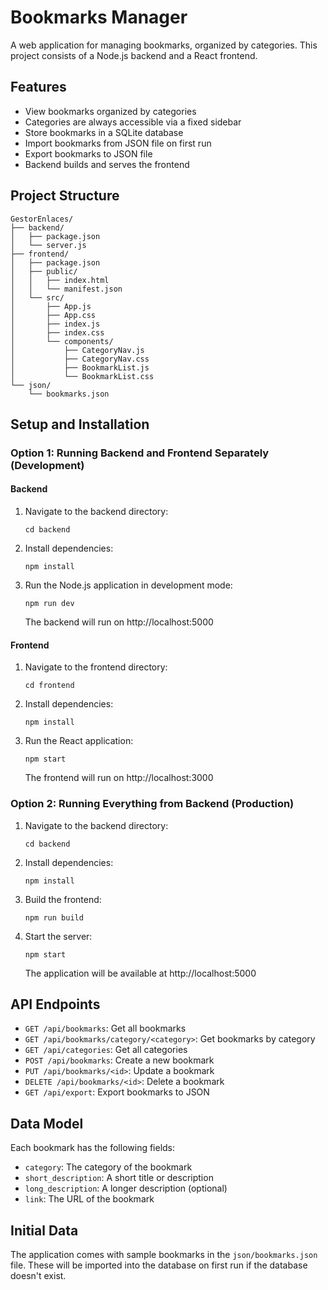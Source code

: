 # Bookmarks Manager

A web application for managing bookmarks, organized by categories. This project consists of a Node.js backend and a React frontend.

## Features

- View bookmarks organized by categories
- Categories are always accessible via a fixed sidebar
- Store bookmarks in a SQLite database
- Import bookmarks from JSON file on first run
- Export bookmarks to JSON file
- Backend builds and serves the frontend

## Project Structure

```
GestorEnlaces/
├── backend/
│   ├── package.json
│   └── server.js
├── frontend/
│   ├── package.json
│   ├── public/
│   │   ├── index.html
│   │   └── manifest.json
│   └── src/
│       ├── App.js
│       ├── App.css
│       ├── index.js
│       ├── index.css
│       └── components/
│           ├── CategoryNav.js
│           ├── CategoryNav.css
│           ├── BookmarkList.js
│           └── BookmarkList.css
└── json/
    └── bookmarks.json
```

## Setup and Installation

### Option 1: Running Backend and Frontend Separately (Development)

#### Backend

1. Navigate to the backend directory:
   ```
   cd backend
   ```

2. Install dependencies:
   ```
   npm install
   ```

3. Run the Node.js application in development mode:
   ```
   npm run dev
   ```

   The backend will run on http://localhost:5000

#### Frontend

1. Navigate to the frontend directory:
   ```
   cd frontend
   ```

2. Install dependencies:
   ```
   npm install
   ```

3. Run the React application:
   ```
   npm start
   ```

   The frontend will run on http://localhost:3000

### Option 2: Running Everything from Backend (Production)

1. Navigate to the backend directory:
   ```
   cd backend
   ```

2. Install dependencies:
   ```
   npm install
   ```

3. Build the frontend:
   ```
   npm run build
   ```

4. Start the server:
   ```
   npm start
   ```

   The application will be available at http://localhost:5000

## API Endpoints

- `GET /api/bookmarks`: Get all bookmarks
- `GET /api/bookmarks/category/<category>`: Get bookmarks by category
- `GET /api/categories`: Get all categories
- `POST /api/bookmarks`: Create a new bookmark
- `PUT /api/bookmarks/<id>`: Update a bookmark
- `DELETE /api/bookmarks/<id>`: Delete a bookmark
- `GET /api/export`: Export bookmarks to JSON

## Data Model

Each bookmark has the following fields:
- `category`: The category of the bookmark
- `short_description`: A short title or description
- `long_description`: A longer description (optional)
- `link`: The URL of the bookmark

## Initial Data

The application comes with sample bookmarks in the `json/bookmarks.json` file. These will be imported into the database on first run if the database doesn't exist.
